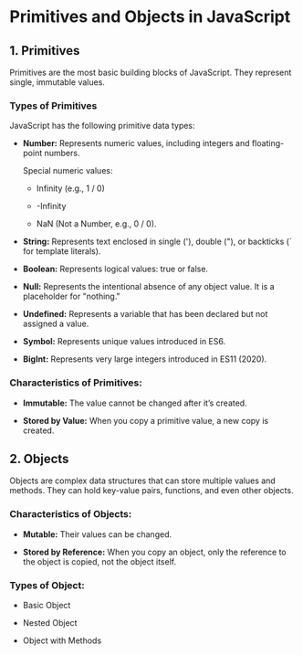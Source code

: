 # Primitives and Objects in JavaScript

## 1. Primitives

Primitives are the most basic building blocks of JavaScript. They represent single, immutable values.

### Types of Primitives

JavaScript has the following primitive data types:

- **Number:** Represents numeric values, including integers and floating-point numbers.

    Special numeric values:

     - Infinity (e.g., 1 / 0)

     - -Infinity

     - NaN (Not a Number, e.g., 0 / 0).

- **String:** Represents text enclosed in single ('), double ("), or backticks (` for template literals).

- **Boolean:** Represents logical values: true or false.

- **Null:** Represents the intentional absence of any object value. It is a placeholder for "nothing."

- **Undefined:** Represents a variable that has been declared but not assigned a value.

- **Symbol:** Represents unique values introduced in ES6.

- **BigInt:** Represents very large integers introduced in ES11 (2020).

### Characteristics of Primitives:

- **Immutable:** The value cannot be changed after it’s created.

- **Stored by Value:** When you copy a primitive value, a new copy is created.

## 2. Objects
   
Objects are complex data structures that can store multiple values and methods. They can hold key-value pairs, functions, and even other objects.

### Characteristics of Objects:

- **Mutable:** Their values can be changed.

- **Stored by Reference:** When you copy an object, only the reference to the object is copied, not the object itself.

### Types of Object:

- Basic Object

- Nested Object

- Object with Methods
